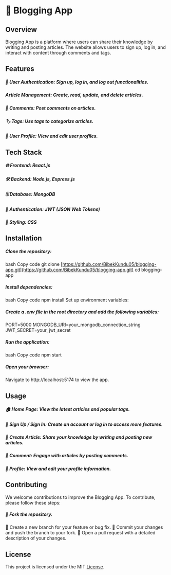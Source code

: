 # 📝 Blogging App
## Overview
Blogging App is a platform where users can share their knowledge by writing and posting articles. The website allows users to sign up, log in, and interact with content through comments and tags.

## Features
##### 🔐 User Authentication: Sign up, log in, and log out functionalities.
##### Article Management: Create, read, update, and delete articles.
##### 💬 Comments: Post comments on articles.
##### 🏷️ Tags: Use tags to categorize articles.
##### 👤 User Profile: View and edit user profiles.

## Tech Stack
##### 🌐 Frontend: React.js
##### 🛠️ Backend: Node.js, Express.js
##### 🗄️ Database: MongoDB
##### 🔑 Authentication: JWT (JSON Web Tokens)
##### 🎨 Styling: CSS
## Installation
##### Clone the repository:
bash
Copy code
git clone [https://github.com/BibekKundu05/blogging-app.git](https://github.com/BibekKundu05/blogging-app.git)
cd blogging-app
##### Install dependencies:
bash
Copy code
npm install
Set up environment variables:

##### Create a .env file in the root directory and add the following variables:
PORT=5000
MONGODB_URI=your_mongodb_connection_string
JWT_SECRET=your_jwt_secret
##### Run the application:
bash
Copy code
npm start
##### Open your browser:
Navigate to http://localhost:5174 to view the app.
## Usage
##### 🏠 Home Page: View the latest articles and popular tags.
##### 🔐 Sign Up / Sign In: Create an account or log in to access more features.
##### 📝 Create Article: Share your knowledge by writing and posting new articles.
##### 💬 Comment: Engage with articles by posting comments.
##### 👤 Profile: View and edit your profile information.
## Contributing
We welcome contributions to improve the Blogging App. To contribute, please follow these steps:

##### 🍴 Fork the repository.
🌿 Create a new branch for your feature or bug fix.
💾 Commit your changes and push the branch to your fork.
📜 Open a pull request with a detailed description of your changes.
## License
This project is licensed under the MIT [License](https://github.com/BibekKundu05/MERN-CipherSchools/blob/main/LICENSE).
